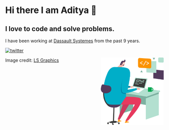 # Hi there I am Aditya 👋
## I love to code and solve problems.
I have been working at [Dassault Systemes](https://3ds.com) from the past 9 years.

<a href="https://twitter.com/scr33nslaver" target="_blank"><img style="width:50px" src="https://img.icons8.com/color/96/000000/twitter-squared.png" alt="twitter"/></a>
<link href="style.css" rel="stylesheet"></link>
<img style="width:200px;float:right" src="https://raw.githubusercontent.com/aadityadeshmukh/aadityadeshmukh/master/Coding.png" alt="Image of a coder">
Image credit: <a href="https://ls.graphics/" target="_blank">LS Graphics</a>
<!--
**aadityadeshmukh/aadityadeshmukh** is a ✨ _special_ ✨ repository because its `README.md` (this file) appears on your GitHub profile.

Here are some ideas to get you started:

- 🔭 I’m currently working on ...
- 🌱 I’m currently learning ...
- 👯 I’m looking to collaborate on ...
- 🤔 I’m looking for help with ...
- 💬 Ask me about ...
- 📫 How to reach me: ...
- 😄 Pronouns: ...
- ⚡ Fun fact: ...
-->
